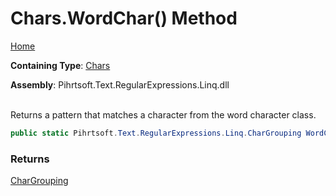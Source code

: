 # Chars\.WordChar\(\) Method

[Home](../../../../../../README.md)

**Containing Type**: [Chars](../README.md)

**Assembly**: Pihrtsoft\.Text\.RegularExpressions\.Linq\.dll

\
Returns a pattern that matches a character from the word character class\.

```csharp
public static Pihrtsoft.Text.RegularExpressions.Linq.CharGrouping WordChar()
```

### Returns

[CharGrouping](../../CharGrouping/README.md)

